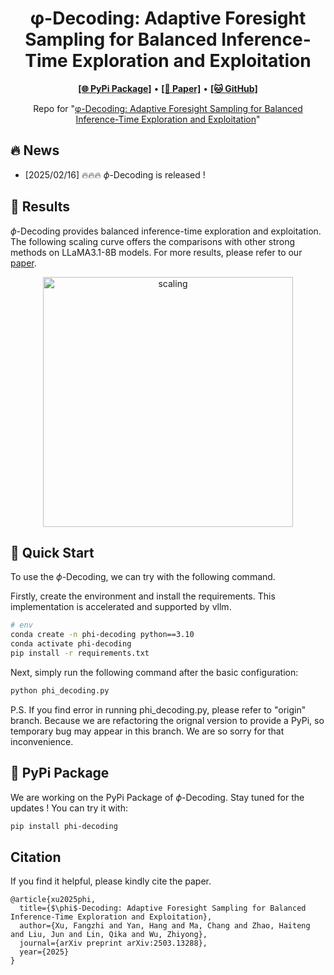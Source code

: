 <h1 align="center">
φ-Decoding: Adaptive Foresight Sampling for Balanced Inference-Time Exploration and Exploitation
</h1>

<p align="center">
  <a href="https://github.com/xufangzhi/phi-Decoding/"><b>[🌐 PyPi Package]</b></a> •
  <a href="https://arxiv.org/abs/2503.13288"><b>[📜 Paper]</b></a> •
  <a href="https://github.com/xufangzhi/phi-Decoding"><b>[🐱 GitHub]</b></a>
  
</p>

<p align="center">
Repo for "<a href="https://arxiv.org/abs/2503.13288" target="_blank">φ-Decoding: Adaptive Foresight Sampling for Balanced Inference-Time Exploration and Exploitation</a>"
</p>

## 🔥 News

- [2025/02/16] 🔥🔥🔥 $\phi$-Decoding is released !

## 📖 Results

$\phi$-Decoding provides balanced inference-time exploration and exploitation. The following scaling curve offers the comparisons with other strong methods on LLaMA3.1-8B models. For more results, please refer to our [paper](https://arxiv.org/abs/2311.09278).


<p align="center">
    <img src="./assets/scaling_law.png" alt="scaling" width="400">
</p>

## 🚀 Quick Start

To use the $\phi$-Decoding, we can try with the following command.

Firstly, create the environment and install the requirements. This implementation is accelerated and supported by vllm.

```bash
# env
conda create -n phi-decoding python==3.10
conda activate phi-decoding
pip install -r requirements.txt
```

Next, simply run the following command after the basic configuration:

```bash
python phi_decoding.py
```
P.S. If you find error in running phi_decoding.py, please refer to "origin" branch. Because we are refactoring the orignal version to provide a PyPi, so temporary bug may appear in this branch. We are so sorry for that inconvenience.

## 🔧 PyPi Package

We are working on the PyPi Package of $\phi$-Decoding. Stay tuned for the updates ! You can try it with:

```bash
pip install phi-decoding
```

## Citation

If you find it helpful, please kindly cite the paper.

```
@article{xu2025phi,
  title={$\phi$-Decoding: Adaptive Foresight Sampling for Balanced Inference-Time Exploration and Exploitation},
  author={Xu, Fangzhi and Yan, Hang and Ma, Chang and Zhao, Haiteng and Liu, Jun and Lin, Qika and Wu, Zhiyong},
  journal={arXiv preprint arXiv:2503.13288},
  year={2025}
}
```
